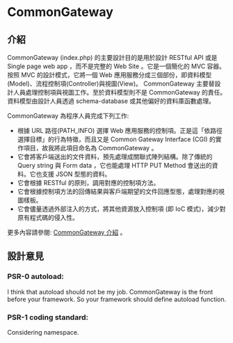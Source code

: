 # CommonGateway

## 介紹

CommonGateway (index.php) 的主要設計目的是用於設計 RESTful API 或是 Single page web app ，而不是完整的 Web Site 。它是一個簡化的 MVC 容器。按照 MVC 的設計模式，它將一個 Web 應用服務分成三個部份，即資料模型(Model)、流程控制項(Controller)與視圖(View)。 CommonGateway 主要替設計人員處理控制項與視圖工作。至於資料模型則不是 CommonGateway 的責任。資料模型由設計人員透過 schema-database 或其他偏好的資料庫函數處理。

CommonGateway 為程序人員完成下列工作:

* 根據 URL 路徑(PATH_INFO) 選擇 Web 應用服務的控制項。正是這「依路徑選擇目標」的行為特徵，而且又是 Common Gateway Interface (CGI) 的實作項目，故我將此項目命名為 CommonGateway 。
* 它會將客戶端送出的文件資料，預先處理成關聯式陣列結構。除了傳統的 Query string 與 Form data ，它也能處理 HTTP PUT Method 會送出的資料。它也支援 JSON 型態的資料。
* 它會根據 RESTful 的原則，調用對應的控制項方法。
* 它會根據控制項方法的回傳結果與客戶端期望的文件回應型態，處理對應的視圖樣板。
* 它會儘量透過外部注入的方式，將其他資源放入控制項 (即 IoC 模式)，減少對原有程式碼的侵入性。

更多內容請參閱: [CommonGateway 介紹](http://rocksaying.tw/archives/2013/CommonGateway%20%E4%BB%8B%E7%B4%B9.html) 。

## 設計意見

### PSR-0 autoload:

I think that autoload should not be my job. CommonGateway is the front before your framework. So your framework should define autoload function.

### PSR-1 coding standard:

Considering namespace.
